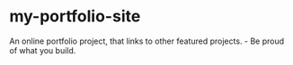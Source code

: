 # my-portfolio-site
An online portfolio project, that links to other featured projects. - Be proud of what you build.
